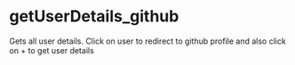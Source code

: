 # getUserDetails_github
Gets all user details. Click on user to redirect to github profile  and also click on + to get user details
